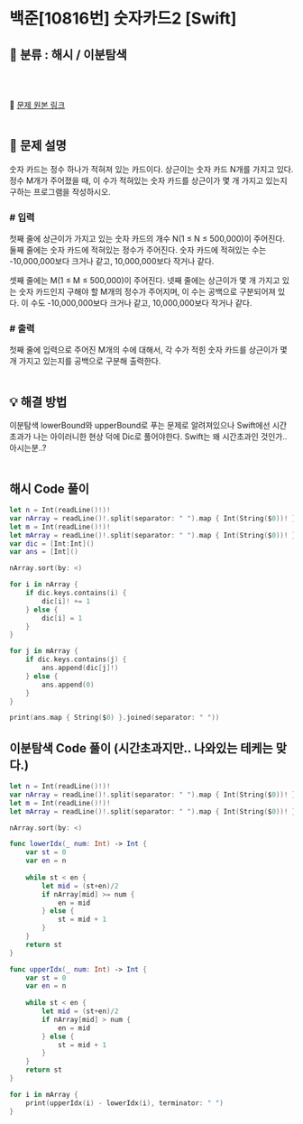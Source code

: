 
# 백준[10816번] 숫자카드2 [Swift]

## 🔎 분류 : 해시 / 이분탐색

<br><br>

🔗 [문제 원본 링크](https://www.acmicpc.net/problem/10816)
<br><br>

## 📝 문제 설명
숫자 카드는 정수 하나가 적혀져 있는 카드이다. 상근이는 숫자 카드 N개를 가지고 있다. 정수 M개가 주어졌을 때, 이 수가 적혀있는 숫자 카드를 상근이가 몇 개 가지고 있는지 구하는 프로그램을 작성하시오.

### # 입력
첫째 줄에 상근이가 가지고 있는 숫자 카드의 개수 N(1 ≤ N ≤ 500,000)이 주어진다. 둘째 줄에는 숫자 카드에 적혀있는 정수가 주어진다. 숫자 카드에 적혀있는 수는 -10,000,000보다 크거나 같고, 10,000,000보다 작거나 같다.

셋째 줄에는 M(1 ≤ M ≤ 500,000)이 주어진다. 넷째 줄에는 상근이가 몇 개 가지고 있는 숫자 카드인지 구해야 할 M개의 정수가 주어지며, 이 수는 공백으로 구분되어져 있다. 이 수도 -10,000,000보다 크거나 같고, 10,000,000보다 작거나 같다.

### # 출력
첫째 줄에 입력으로 주어진 M개의 수에 대해서, 각 수가 적힌 숫자 카드를 상근이가 몇 개 가지고 있는지를 공백으로 구분해 출력한다.
<br><br>

## 💡 해결 방법
이분탐색 lowerBound와 upperBound로 푸는 문제로 알려져있으나 Swift에선 시간초과가 나는 아이러니한 현상 덕에 Dic로 풀어야한다. Swift는 왜 시간초과인 것인가.. 아시는분..?
<br><br>

## 해시 Code 풀이
```Swift
let n = Int(readLine()!)!
var nArray = readLine()!.split(separator: " ").map { Int(String($0))! }
let m = Int(readLine()!)!
let mArray = readLine()!.split(separator: " ").map { Int(String($0))! }
var dic = [Int:Int]()
var ans = [Int]()

nArray.sort(by: <)

for i in nArray {
    if dic.keys.contains(i) {
        dic[i]! += 1
    } else {
        dic[i] = 1
    }
}

for j in mArray {
    if dic.keys.contains(j) {
        ans.append(dic[j]!)
    } else {
        ans.append(0)
    }
}

print(ans.map { String($0) }.joined(separator: " "))
```

## 이분탐색 Code 풀이 (시간초과지만.. 나와있는 테케는 맞다.)
```Swift
let n = Int(readLine()!)!
var nArray = readLine()!.split(separator: " ").map { Int(String($0))! }
let m = Int(readLine()!)!
let mArray = readLine()!.split(separator: " ").map { Int(String($0))! }

nArray.sort(by: <)

func lowerIdx(_ num: Int) -> Int {
    var st = 0
    var en = n
    
    while st < en {
        let mid = (st+en)/2
        if nArray[mid] >= num {
            en = mid
        } else {
            st = mid + 1
        }
    }
    return st
}

func upperIdx(_ num: Int) -> Int {
    var st = 0
    var en = n
    
    while st < en {
        let mid = (st+en)/2
        if nArray[mid] > num {
            en = mid
        } else {
            st = mid + 1
        }
    }
    return st
}

for i in mArray {
    print(upperIdx(i) - lowerIdx(i), terminator: " ")
}
```